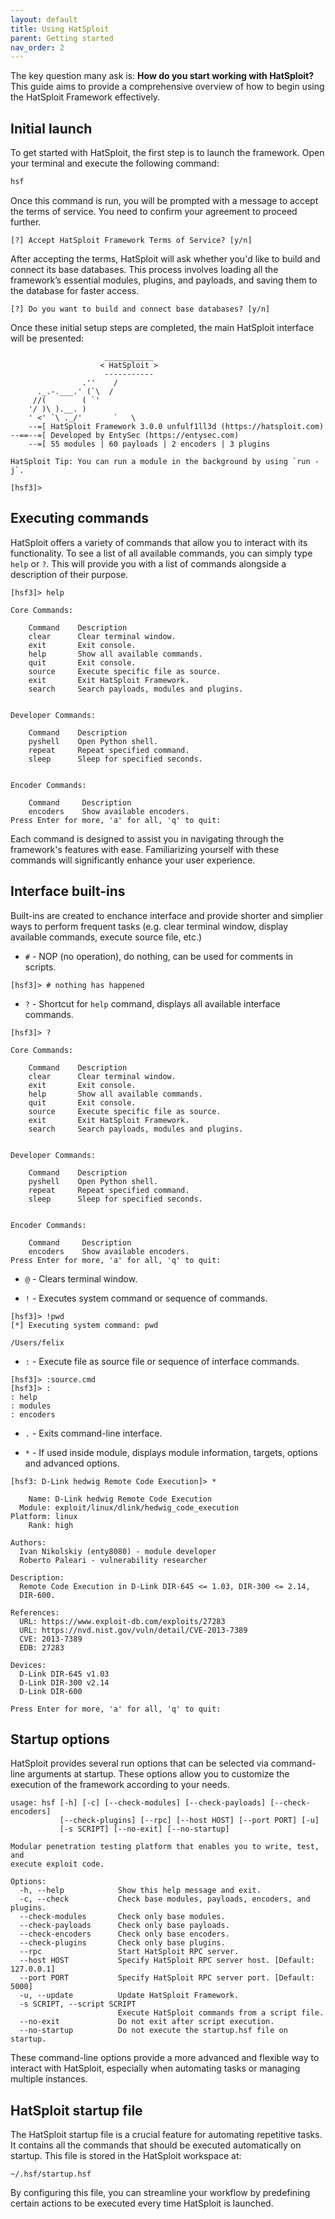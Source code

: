 ```yaml
---
layout: default  
title: Using HatSploit  
parent: Getting started  
nav_order: 2
---
```


The key question many ask is: **How do you start working with HatSploit?** This guide aims to provide a comprehensive overview of how to begin using the HatSploit Framework effectively.

## Initial launch

To get started with HatSploit, the first step is to launch the framework. Open your terminal and execute the following command:

```bash
hsf
```

Once this command is run, you will be prompted with a message to accept the terms of service. You need to confirm your agreement to proceed further.

```entysec
[?] Accept HatSploit Framework Terms of Service? [y/n]
```

After accepting the terms, HatSploit will ask whether you'd like to build and connect its base databases. This process involves loading all the framework’s essential modules, plugins, and payloads, and saving them to the database for faster access.

```entysec
[?] Do you want to build and connect base databases? [y/n]
```

Once these initial setup steps are completed, the main HatSploit interface will be presented:

```entysec
                     ___________
                    < HatSploit >
                     -----------
                .''    /
      ._.-.___.' (`\  /
     //(        ( `'
    '/ )\ ).__. )
    ' <' `\ ._/'       `   \     
    --=[ HatSploit Framework 3.0.0 unfulf1ll3d (https://hatsploit.com)
--==--=[ Developed by EntySec (https://entysec.com)
    --=[ 55 modules | 60 payloads | 2 encoders | 3 plugins

HatSploit Tip: You can run a module in the background by using `run -j`.

[hsf3]>
```

## Executing commands

HatSploit offers a variety of commands that allow you to interact with its functionality. To see a list of all available commands, you can simply type `help` or `?`. This will provide you with a list of commands alongside a description of their purpose.

```entysec
[hsf3]> help

Core Commands:

    Command    Description
    clear      Clear terminal window.
    exit       Exit console.
    help       Show all available commands.
    quit       Exit console.
    source     Execute specific file as source.
    exit       Exit HatSploit Framework.
    search     Search payloads, modules and plugins.


Developer Commands:

    Command    Description
    pyshell    Open Python shell.
    repeat     Repeat specified command.
    sleep      Sleep for specified seconds.


Encoder Commands:

    Command     Description
    encoders    Show available encoders.
Press Enter for more, 'a' for all, 'q' to quit:
```

Each command is designed to assist you in navigating through the framework's features with ease. Familiarizing yourself with these commands will significantly enhance your user experience.

## Interface built-ins

Built-ins are created to enchance interface and provide shorter and simplier ways to perform frequent tasks (e.g. clear terminal window, display available commands, execute 
source file, etc.)

* `#` - NOP (no operation), do nothing, can be used for comments in scripts.

```entysec
[hsf3]> # nothing has happened
```

* `?` - Shortcut for `help` command, displays all available interface commands.

```entysec
[hsf3]> ?

Core Commands:

    Command    Description
    clear      Clear terminal window.
    exit       Exit console.
    help       Show all available commands.
    quit       Exit console.
    source     Execute specific file as source.
    exit       Exit HatSploit Framework.
    search     Search payloads, modules and plugins.


Developer Commands:

    Command    Description
    pyshell    Open Python shell.
    repeat     Repeat specified command.
    sleep      Sleep for specified seconds.


Encoder Commands:

    Command     Description
    encoders    Show available encoders.
Press Enter for more, 'a' for all, 'q' to quit:
```

* `@` - Clears terminal window.

* `!` - Executes system command or sequence of commands.

```entysec
[hsf3]> !pwd
[*] Executing system command: pwd

/Users/felix
```

* `:` - Execute file as source file or sequence of interface commands.

```entysec
[hsf3]> :source.cmd
[hsf3]> :
: help
: modules
: encoders
```

* `.` - Exits command-line interface.

* `*` - If used inside module, displays module information, targets, options and advanced options.

```entysec
[hsf3: D-Link hedwig Remote Code Execution]> *

    Name: D-Link hedwig Remote Code Execution
  Module: exploit/linux/dlink/hedwig_code_execution
Platform: linux
    Rank: high

Authors:
  Ivan Nikolskiy (enty8080) - module developer
  Roberto Paleari - vulnerability researcher

Description:
  Remote Code Execution in D-Link DIR-645 <= 1.03, DIR-300 <= 2.14,
  DIR-600.

References:
  URL: https://www.exploit-db.com/exploits/27283
  URL: https://nvd.nist.gov/vuln/detail/CVE-2013-7389
  CVE: 2013-7389
  EDB: 27283

Devices:
  D-Link DIR-645 v1.03
  D-Link DIR-300 v2.14
  D-Link DIR-600

Press Enter for more, 'a' for all, 'q' to quit:
```

## Startup options

HatSploit provides several run options that can be selected via command-line arguments at startup. These options allow you to customize the execution of the framework according to your needs.

```
usage: hsf [-h] [-c] [--check-modules] [--check-payloads] [--check-encoders]
           [--check-plugins] [--rpc] [--host HOST] [--port PORT] [-u]
           [-s SCRIPT] [--no-exit] [--no-startup]

Modular penetration testing platform that enables you to write, test, and
execute exploit code.

Options:
  -h, --help            Show this help message and exit.
  -c, --check           Check base modules, payloads, encoders, and plugins.
  --check-modules       Check only base modules.
  --check-payloads      Check only base payloads.
  --check-encoders      Check only base encoders.
  --check-plugins       Check only base plugins.
  --rpc                 Start HatSploit RPC server.
  --host HOST           Specify HatSploit RPC server host. [Default: 127.0.0.1]
  --port PORT           Specify HatSploit RPC server port. [Default: 5000]
  -u, --update          Update HatSploit Framework.
  -s SCRIPT, --script SCRIPT
                        Execute HatSploit commands from a script file.
  --no-exit             Do not exit after script execution.
  --no-startup          Do not execute the startup.hsf file on startup.
```

These command-line options provide a more advanced and flexible way to interact with HatSploit, especially when automating tasks or managing multiple instances.

## HatSploit startup file

The HatSploit startup file is a crucial feature for automating repetitive tasks. It contains all the commands that should be executed automatically on startup. This file is stored in the HatSploit workspace at:

```
~/.hsf/startup.hsf
```

By configuring this file, you can streamline your workflow by predefining certain actions to be executed every time HatSploit is launched.
